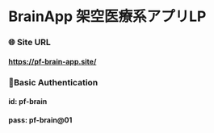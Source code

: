 # BrainApp 架空医療系アプリLP

### 🌐 Site URL

#### **https://pf-brain-app.site/**  

### 🔑Basic Authentication

#### id: pf-brain
#### pass: pf-brain@01